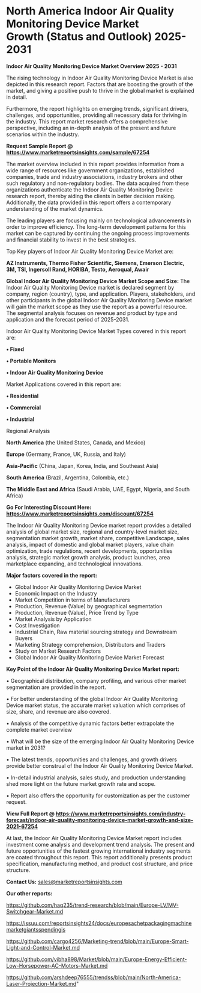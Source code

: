 # North America Indoor Air Quality Monitoring Device Market Growth (Status and Outlook) 2025-2031

<Strong> Indoor Air Quality Monitoring Device Market Overview 2025 - 2031</strong>

The rising technology in Indoor Air Quality Monitoring Device Market is also depicted in this research report. Factors that are boosting the growth of the market, and giving a positive push to thrive in the global market is explained in detail.

Furthermore, the report highlights on emerging trends, significant drivers, challenges, and opportunities, providing all necessary data for thriving in the industry. This report market research offers a comprehensive perspective, including an in-depth analysis of the present and future scenarios within the industry.

<strong>Request Sample Report @ <a href=https://www.marketreportsinsights.com/sample/67254>https://www.marketreportsinsights.com/sample/67254</a></strong>

The market overview included in this report provides information from a wide range of resources like government organizations, established companies, trade and industry associations, industry brokers and other such regulatory and non-regulatory bodies. The data acquired from these organizations authenticate the Indoor Air Quality Monitoring Device research report, thereby aiding the clients in better decision making. Additionally, the data provided in this report offers a contemporary understanding of the market dynamics.

The leading players are focusing mainly on technological advancements in order to improve efficiency. The long-term development patterns for this market can be captured by continuing the ongoing process improvements and financial stability to invest in the best strategies.

Top Key players of Indoor Air Quality Monitoring Device Market are:

<strong>AZ Instruments, Thermo Fisher Scientific, Siemens, Emerson Electric, 3M, TSI, Ingersoll Rand, HORIBA, Testo, Aeroqual, Awair</strong>

<strong><b>Global Indoor Air Quality Monitoring Device Market Scope and Size:</b></strong>
The Indoor Air Quality Monitoring Device market is declared segment by company, region (country), type, and application. Players, stakeholders, and other participants in the global Indoor Air Quality Monitoring Device market will gain the market scope as they use the report as a powerful resource. The segmental analysis focuses on revenue and product by type and application and the forecast period of 2025-2031.

Indoor Air Quality Monitoring Device Market Types covered in this report are:

<strong>• Fixed

• Portable Monitors

• Indoor Air Quality Monitoring Device</strong>

Market Applications covered in this report are:

<strong>• Residential

• Commercial

• Industrial</strong> 

Regional Analysis

<strong>North America</strong> (the United States, Canada, and Mexico)

<strong>Europe</strong> (Germany, France, UK, Russia, and Italy)

<strong>Asia-Pacific</strong> (China, Japan, Korea, India, and Southeast Asia)

<strong>South America</strong> (Brazil, Argentina, Colombia, etc.)

<strong>The Middle East and Africa</strong> (Saudi Arabia, UAE, Egypt, Nigeria, and South Africa)

<strong>Go For Interesting Discount Here: <a href=https://www.marketreportsinsights.com/discount/67254>https://www.marketreportsinsights.com/discount/67254</a></strong>

The Indoor Air Quality Monitoring Device market report provides a detailed analysis of global market size, regional and country-level market size, segmentation market growth, market share, competitive Landscape, sales analysis, impact of domestic and global market players, value chain optimization, trade regulations, recent developments, opportunities analysis, strategic market growth analysis, product launches, area marketplace expanding, and technological innovations.

<strong><b>Major factors covered in the report:</b></strong>
<ul>
  <li>Global Indoor Air Quality Monitoring Device Market </li>
  <li>Economic Impact on the Industry</li>
  <li>Market Competition in terms of Manufacturers</li>
  <li>Production, Revenue (Value) by geographical segmentation</li>
  <li>Production, Revenue (Value), Price Trend by Type</li>
  <li>Market Analysis by Application</li>
  <li>Cost Investigation</li>
  <li>Industrial Chain, Raw material sourcing strategy and Downstream Buyers</li>
  <li>Marketing Strategy comprehension, Distributors and Traders</li>
  <li>Study on Market Research Factors</li>
  <li>Global Indoor Air Quality Monitoring Device Market Forecast</li>
</ul>

<strong><b>Key Point of the Indoor Air Quality Monitoring Device Market report:</b></strong>

• Geographical distribution, company profiling, and various other market segmentation are provided in the report.

• For better understanding of the global Indoor Air Quality Monitoring Device market status, the accurate market valuation which comprises of size, share, and revenue are also covered.

• Analysis of the competitive dynamic factors better extrapolate the complete market overview

• What will be the size of the emerging Indoor Air Quality Monitoring Device market in 2031?

• The latest trends, opportunities and challenges, and growth drivers provide better construal of the Indoor Air Quality Monitoring Device Market.

• In-detail industrial analysis, sales study, and production understanding shed more light on the future market growth rate and scope.

• Report also offers the opportunity for customization as per the customer request.

<strong><b>View Full Report @ <a href=https://www.marketreportsinsights.com/industry-forecast/indoor-air-quality-monitoring-device-market-growth-and-size-2021-67254>https://www.marketreportsinsights.com/industry-forecast/indoor-air-quality-monitoring-device-market-growth-and-size-2021-67254</a></b></strong>


At last, the Indoor Air Quality Monitoring Device Market report includes investment come analysis and development trend analysis. The present and future opportunities of the fastest growing international industry segments are coated throughout this report. This report additionally presents product specification, manufacturing method, and product cost structure, and price structure.

<strong>Contact Us:</strong>
sales@marketreportsinsights.com

<strong>Our other reports:</strong>

<a href=https://github.com/haq235/trend-research/blob/main/Europe-LV/MV-Switchgear-Market.md>https://github.com/haq235/trend-research/blob/main/Europe-LV/MV-Switchgear-Market.md</a>

<a href=https://issuu.com/reportsinsights24/docs/europesachetpackagingmachinemarketgiantsspendingis>https://issuu.com/reportsinsights24/docs/europesachetpackagingmachinemarketgiantsspendingis</a>

<a href=https://github.com/cargo4256/Marketing-trend/blob/main/Europe-Smart-Light-and-Control-Market.md>https://github.com/cargo4256/Marketing-trend/blob/main/Europe-Smart-Light-and-Control-Market.md</a>

<a href=https://github.com/vibha898/Market/blob/main/Europe-Energy-Efficient-Low-Horsepower-AC-Motors-Market.md>https://github.com/vibha898/Market/blob/main/Europe-Energy-Efficient-Low-Horsepower-AC-Motors-Market.md</a>

<a href=https://github.com/arshdeep76555/trendss/blob/main/North-America-Laser-Projection-Market.md>https://github.com/arshdeep76555/trendss/blob/main/North-America-Laser-Projection-Market.md</a>"
